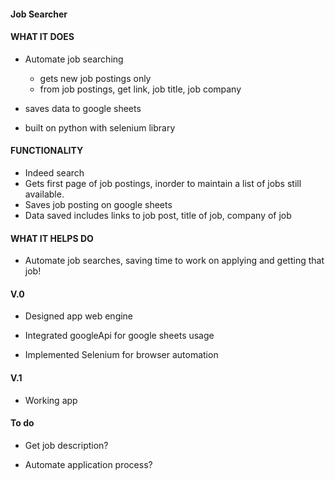 #### Job Searcher

#### WHAT IT DOES

* Automate job searching 
    - gets new job postings only
    - from job postings, get link, job title, job company

* saves data to google sheets

* built on python with selenium library

#### FUNCTIONALITY

* Indeed search
* Gets first page of job postings, inorder to maintain a list of jobs still available.
* Saves job posting on google sheets
* Data saved includes links to job post, title of job, company of job

#### WHAT IT HELPS DO

* Automate job searches, saving time to work on applying and getting that job!


#### V.0

- Designed app web engine

- Integrated googleApi for google sheets usage

- Implemented Selenium for browser automation

#### V.1

- Working app


#### To do

- Get job description?

- Automate application process?